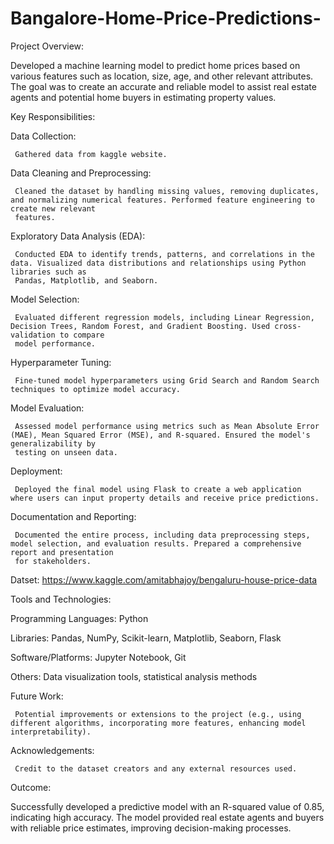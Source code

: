 # Bangalore-Home-Price-Predictions-
Project Overview:

Developed a machine learning model to predict home prices based on various features such as location, size, age, and other relevant attributes. The goal was to create an accurate and reliable model to assist real estate agents and potential home buyers in estimating property values.

Key Responsibilities:

Data Collection:

     Gathered data from kaggle website.
     
Data Cleaning and Preprocessing:

     Cleaned the dataset by handling missing values, removing duplicates, and normalizing numerical features. Performed feature engineering to create new relevant 
     features.
     
Exploratory Data Analysis (EDA): 

     Conducted EDA to identify trends, patterns, and correlations in the data. Visualized data distributions and relationships using Python libraries such as 
     Pandas, Matplotlib, and Seaborn.
     
Model Selection:

     Evaluated different regression models, including Linear Regression, Decision Trees, Random Forest, and Gradient Boosting. Used cross-validation to compare 
     model performance.
     
Hyperparameter Tuning: 

     Fine-tuned model hyperparameters using Grid Search and Random Search techniques to optimize model accuracy.
     
Model Evaluation:

     Assessed model performance using metrics such as Mean Absolute Error (MAE), Mean Squared Error (MSE), and R-squared. Ensured the model's generalizability by 
     testing on unseen data.
     
Deployment: 

     Deployed the final model using Flask to create a web application where users can input property details and receive price predictions.
     
Documentation and Reporting:

     Documented the entire process, including data preprocessing steps, model selection, and evaluation results. Prepared a comprehensive report and presentation 
     for stakeholders.

Datset: https://www.kaggle.com/amitabhajoy/bengaluru-house-price-data
     
Tools and Technologies:

Programming Languages: Python

Libraries: Pandas, NumPy, Scikit-learn, Matplotlib, Seaborn, Flask

Software/Platforms: Jupyter Notebook, Git

Others: Data visualization tools, statistical analysis methods

Future Work:

     Potential improvements or extensions to the project (e.g., using different algorithms, incorporating more features, enhancing model interpretability).
     
Acknowledgements:

     Credit to the dataset creators and any external resources used.
     
Outcome:

Successfully developed a predictive model with an R-squared value of 0.85, indicating high accuracy. The model provided real estate agents and buyers with reliable price estimates, improving decision-making processes.
